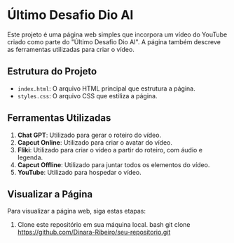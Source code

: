 # Último Desafio Dio AI

Este projeto é uma página web simples que incorpora um vídeo do YouTube criado como parte do "Último Desafio Dio AI". A página também descreve as ferramentas utilizadas para criar o vídeo.

## Estrutura do Projeto

- `index.html`: O arquivo HTML principal que estrutura a página.
- `styles.css`: O arquivo CSS que estiliza a página.

## Ferramentas Utilizadas

1. **Chat GPT**: Utilizado para gerar o roteiro do vídeo.
2. **Capcut Online**: Utilizado para criar o avatar do vídeo.
3. **Fliki**: Utilizado para criar o vídeo a partir do roteiro, com áudio e legenda.
4. **Capcut Offline**: Utilizado para juntar todos os elementos do vídeo.
5. **YouTube**: Utilizado para hospedar o vídeo.

## Visualizar a Página

Para visualizar a página web, siga estas etapas:

1. Clone este repositório em sua máquina local.
   bash
   git clone https://github.com/Dinara-Ribeiro/seu-repositorio.git
